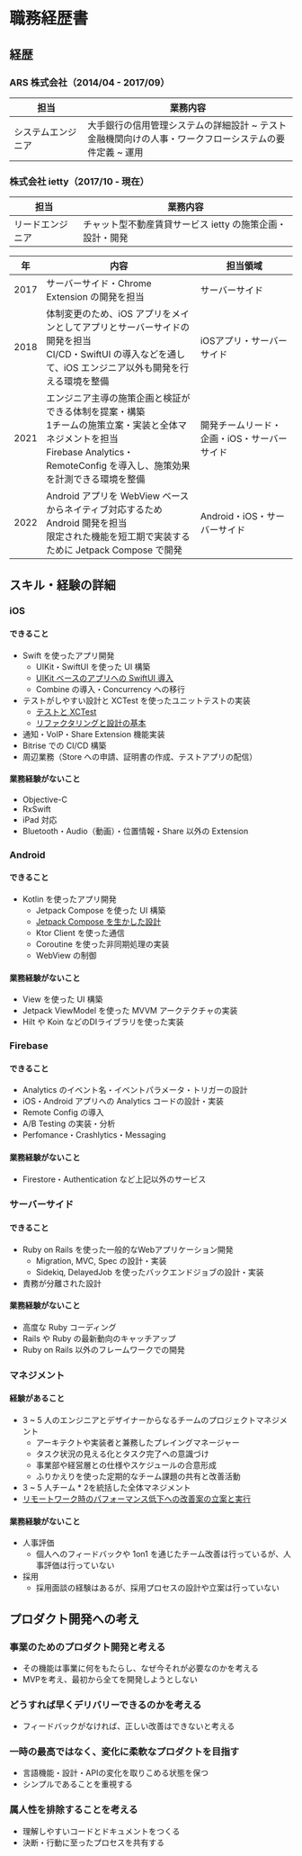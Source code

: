 # 職務経歴書

## 経歴

### ARS 株式会社（2014/04 - 2017/09）
| 担当 | 業務内容 |
| --- | --- |
| システムエンジニア | 大手銀行の信用管理システムの詳細設計 ~ テスト<br>金融機関向けの人事・ワークフローシステムの要件定義 ~ 運用 |

### 株式会社 ietty（2017/10 - 現在）
| 担当 | 業務内容 |
| --- | --- |
| リードエンジニア | チャット型不動産賃貸サービス ietty の施策企画・設計・開発 |

| 年 | 内容 | 担当領域 |
| --- | --- | --- |
| 2017 | サーバーサイド・Chrome Extension の開発を担当 | サーバーサイド |
| 2018 | 体制変更のため、iOS アプリをメインとしてアプリとサーバーサイドの開発を担当<br>CI/CD・SwiftUI の導入などを通して、iOS エンジニア以外も開発を行える環境を整備 | iOSアプリ・サーバーサイド |
| 2021 | エンジニア主導の施策企画と検証ができる体制を提案・構築<br>1チームの施策立案・実装と全体マネジメントを担当<br>Firebase Analytics・RemoteConfig を導入し、施策効果を計測できる環境を整備 | 開発チームリード・企画・iOS・サーバーサイド |
| 2022 | Android アプリを WebView ベースからネイティブ対応するため Android 開発を担当<br>限定された機能を短工期で実装するために Jetpack Compose で開発 | Android・iOS・サーバーサイド |

## スキル・経験の詳細

### iOS
#### できること
  - Swift を使ったアプリ開発
    - UIKit・SwiftUI を使った UI 構築
    - [UIKit ベースのアプリへの SwiftUI 導入](https://hira22.github.io/Articles/既存のUIKitのプロジェクトにSwiftUIを導入する.html)
    - Combine の導入・Concurrency への移行
  - テストがしやすい設計と XCTest を使ったユニットテストの実装
    - [テストと XCTest](https://hira22.github.io/Articles/XCTest.html)
    - [リファクタリングと設計の基本](https://hira22.github.io/Articles/リファクタリングの話.html)
  - 通知・VoIP・Share Extension 機能実装
  - Bitrise での CI/CD 構築
  - 周辺業務（Store への申請、証明書の作成、テストアプリの配信）

#### 業務経験がないこと
  - Objective-C
  - RxSwift
  - iPad 対応
  - Bluetooth・Audio（動画）・位置情報・Share 以外の Extension

### Android
#### できること
  - Kotlin を使ったアプリ開発
    - Jetpack Compose を使った UI 構築
    - [Jetpack Compose を生かした設計](https://www.figma.com/file/lfTRK58MdKPsIKUFmswC8q/Jetpack-Compose-%E8%A8%AD%E8%A8%88?node-id=0%3A1&t=Sm8hlgUfGhzxUvMn-1)
    - Ktor Client を使った通信
    - Coroutine を使った非同期処理の実装
    - WebView の制御

#### 業務経験がないこと
  - View を使った UI 構築
  - Jetpack ViewModel を使った MVVM アークテクチャの実装
  - Hilt や Koin などのDIライブラリを使った実装

### Firebase
#### できること
  - Analytics のイベント名・イベントパラメータ・トリガーの設計
  - iOS・Android アプリへの Analytics コードの設計・実装
  - Remote Config の導入
  - A/B Testing の実装・分析
  - Perfomance・Crashlytics・Messaging

#### 業務経験がないこと
  - Firestore・Authentication など上記以外のサービス

### サーバーサイド
#### できること
  - Ruby on Rails を使った一般的なWebアプリケーション開発
    - Migration, MVC, Spec の設計・実装
    - Sidekiq, DelayedJob を使ったバックエンドジョブの設計・実装
  - 責務が分離された設計

#### 業務経験がないこと
  - 高度な Ruby コーディング
  - Rails や Ruby の最新動向のキャッチアップ
  - Ruby on Rails 以外のフレームワークでの開発

### マネジメント
#### 経験があること
  - 3 ~ 5 人のエンジニアとデザイナーからなるチームのプロジェクトマネジメント
    - アーキテクトや実装者と兼務したプレイングマネージャー
    - タスク状況の見える化とタスク完了への意識づけ
    - 事業部や経営層との仕様やスケジュールの合意形成
    - ふりかえりを使った定期的なチーム課題の共有と改善活動
  - 3 ~ 5 人チーム * 2を統括した全体マネジメント
  - [リモートワーク時のパフォーマンス低下への改善案の立案と実行](https://hira22.github.io/Articles/リモートワークでのプロジェクトマネジメント.html)

#### 業務経験がないこと
  - 人事評価
    - 個人へのフィードバックや 1on1 を通じたチーム改善は行っているが、人事評価は行っていない
  - 採用
    - 採用面談の経験はあるが、採用プロセスの設計や立案は行っていない

## プロダクト開発への考え
### 事業のためのプロダクト開発と考える
- その機能は事業に何をもたらし、なぜ今それが必要なのかを考える
- MVPを考え、最初から全てを開発しようとしない


### どうすれば早くデリバリーできるのかを考える
- フィードバックがなければ、正しい改善はできないと考える

### 一時の最高ではなく、変化に柔軟なプロダクトを目指す
- 言語機能・設計・APIの変化を取りこめる状態を保つ
-  シンプルであることを重視する 

### 属人性を排除することを考える
- 理解しやすいコードとドキュメントをつくる
- 決断・行動に至ったプロセスを共有する